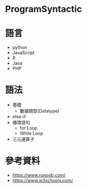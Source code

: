 # ProgramSyntactic

# 語言
- python
- JavaScript
- R
- Java
- PHP
  
# 語法
- 基礎
  - 數據類型(Datatype)
- else-if
- 循環語句
  - for Loop
  - While Loop
- 三元運算子

# 參考資料

- https://www.runoob.com/
- https://www.w3schools.com/